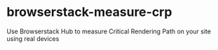 # browserstack-measure-crp
Use Browserstack Hub to measure Critical Rendering Path on your site using real devices
